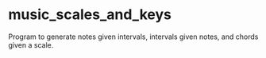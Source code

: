# music_scales_and_keys
Program to generate notes given intervals, intervals given notes, and chords given a scale.

